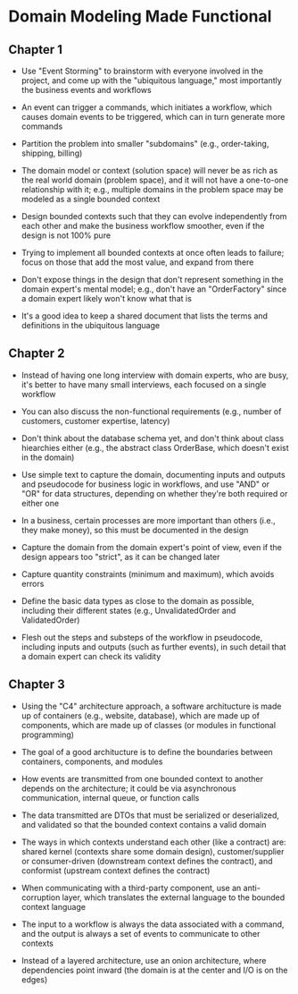 # Domain Modeling Made Functional

## Chapter 1

* Use "Event Storming" to brainstorm with everyone involved in the project,
  and come up with the "ubiquitous language," most importantly
  the business events and workflows

* An event can trigger a commands, which initiates a workflow,
  which causes domain events to be triggered, which can in turn
  generate more commands

* Partition the problem into smaller "subdomains" (e.g., order-taking,
  shipping, billing)

* The domain model or context (solution space) will never be as rich
  as the real world domain (problem space), and it will not
  have a one-to-one relationship with it; e.g., multiple domains
  in the problem space may be modeled as a single bounded context

* Design bounded contexts such that they can evolve independently
  from each other and make the business workflow smoother,
  even if the design is not 100% pure

* Trying to implement all bounded contexts at once often leads to failure;
  focus on those that add the most value, and expand from there

* Don't expose things in the design that don't represent something
  in the domain expert's mental model; e.g., don't have an "OrderFactory"
  since a domain expert likely won't know what that is

* It's a good idea to keep a shared document that lists the terms
  and definitions in the ubiquitous language

## Chapter 2

* Instead of having one long interview with domain experts, who are busy,
  it's better to have many small interviews, each focused on a single workflow

* You can also discuss the non-functional requirements
  (e.g., number of customers, customer expertise, latency)

* Don't think about the database schema yet, and don't think about
  class hiearchies either (e.g., the abstract class OrderBase,
  which doesn't exist in the domain)

* Use simple text to capture the domain, documenting inputs and outputs
  and pseudocode for business logic in workflows,
  and use "AND" or "OR" for data structures,
  depending on whether they're both required or either one

* In a business, certain processes are more important than others
  (i.e., they make money), so this must be documented in the design

* Capture the domain from the domain expert's point of view,
  even if the design appears too "strict", as it can be changed later

* Capture quantity constraints (minimum and maximum), which avoids errors

* Define the basic data types as close to the domain as possible,
  including their different states (e.g., UnvalidatedOrder and ValidatedOrder)

* Flesh out the steps and substeps of the workflow in pseudocode,
  including inputs and outputs (such as further events),
  in such detail that a domain expert can check its validity

## Chapter 3

* Using the "C4" architecture approach, a software architucture
  is made up of containers (e.g., website, database),
  which are made up of components, which are made up of classes
  (or modules in functional programming)

* The goal of a good architucture is to define the boundaries
  between containers, components, and modules

* How events are transmitted from one bounded context to another
  depends on the architecture; it could be via asynchronous communication,
  internal queue, or function calls

* The data transmitted are DTOs that must be serialized or deserialized,
  and validated so that the bounded context contains a valid domain

* The ways in which contexts understand each other (like a contract) are:
  shared kernel (contexts share some domain design), customer/supplier or
  consumer-driven (downstream context defines the contract),
  and conformist (upstream context defines the contract)

* When communicating with a third-party component, use an anti-corruption layer,
  which translates the external language to the bounded context language

* The input to a workflow is always the data associated with a command,
  and the output is always a set of events to communicate to other contexts

* Instead of a layered architecture, use an onion architecture,
  where dependencies point inward (the domain is at the center
  and I/O is on the edges)
